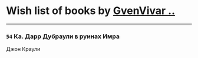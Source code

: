 # Wish list of books by [GvenVivar ..](https://www.facebook.com/app_scoped_user_id/158266434925901/)
---

### `54` Ка. Дарр Дубраули в руинах Имра
Джон Краули

